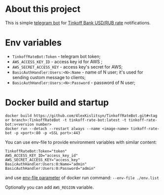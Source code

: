 # About this project

This is simple [telegram bot](http://t.me/TinkoffRateBot) for [Tinkoff Bank USD/RUB rate](https://www.tinkoff.ru/about/exchange/) notifications.

# Env variables

- `TinkoffRateBot:Token` - telegram bot token;
- `AWS_ACCESS_KEY_ID` - access key id for AWS ;
- `AWS_SECRET_ACCESS_KEY` - access key's secret for AWS;
- `BasicAuthHandler:Users:<N>:Name` - name of N user; it's used for sending custom message to clients;
- `BasicAuthHandler:Users:<N>:Password` - password of N user;

# Docker build and startup

```
docker build https://github.com/4lexKislitsyn/TinkoffRateBot.git#<tag or branch>:TinkoffRateBot -t tinkoff-rate-bot:latest -t tinkoff-rate-bot:v<version number>
docker run --detach --restart always --name <image-name> tinkoff-rate-bot -p <port>:80 -p <SSL port>:443
```

You can use env-file to provide environment variables with similar content:

```
TinkoffRateBot:Token="token"
AWS_ACCESS_KEY_ID="access_key_id"
AWS_SECRET_ACCESS_KEY="access_key"
BasicAuthHandler:Users:0:Name="admin"
BasicAuthHandler:Users:0:Password="admin"
```
and use [env-file parameter](https://docs.docker.com/engine/reference/commandline/run/#set-environment-variables--e---env---env-file) of docker run command: `--env-file ./env.list`

Optionally you can add `AWS_REGION` variable.